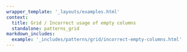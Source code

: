 ```yaml
---
wrapper_template: '_layouts/examples.html'
context:
  title: Grid / Incorrect usage of empty columns
  standalone: patterns_grid
markdown_includes:
  example: '_includes/patterns/grid/incorrect-empty-columns.html'
---
```

